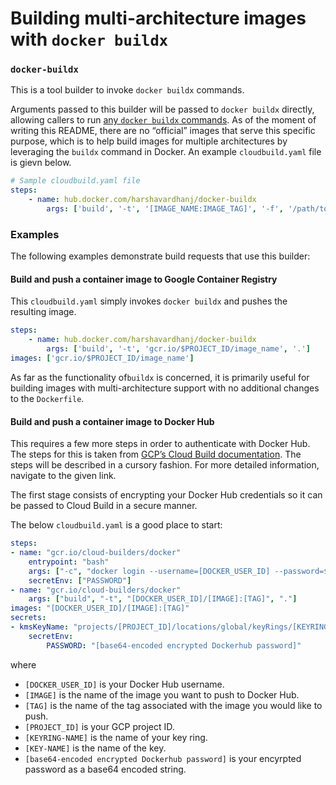 # Building multi-architecture images with `docker buildx`

### `docker-buildx`

This is a tool builder to invoke `docker buildx` commands.

Arguments passed to this builder will be passed to `docker buildx` directly,
allowing callers to run [any `docker buildx` commands](https://docs.docker.com/engine/reference/commandline/buildx/). As of the moment of writing this README, there are no “official” images that serve this specific purpose, which is to help build images for multiple architectures by leveraging the `buildx` command in Docker. An example `cloudbuild.yaml` file is gievn below.



```yaml
# Sample cloudbuild.yaml file
steps:
	- name: hub.docker.com/harshavardhanj/docker-buildx
		args: ['build', '-t', '[IMAGE_NAME:IMAGE_TAG]', '-f', '/path/to/Dockerfile', '.']
```

### Examples

The following examples demonstrate build requests that use this builder:



#### Build and push a container image to Google Container Registry

This `cloudbuild.yaml` simply invokes `docker buildx` and pushes the resulting image.

```yaml
steps:
	- name: hub.docker.com/harshavardhanj/docker-buildx
		args: ['build', '-t', 'gcr.io/$PROJECT_ID/image_name', '.']
images: ['gcr.io/$PROJECT_ID/image_name']
```



As far as the functionality of`buildx` is concerned, it is primarily useful for building images with multi-architecture support with no additional changes to the `Dockerfile`.



#### Build and push a container image to Docker Hub

This requires a few more steps in order to authenticate with Docker Hub. The steps for this is taken from [GCP’s Cloud Build documentation](https://cloud.google.com/cloud-build/docs/interacting-with-dockerhub-images#pushing_images_to_docker_hub). The steps will be described in a cursory fashion. For more detailed information, navigate to the given link. 

The first stage consists of encrypting your Docker Hub credentials so it can be passed to Cloud Build in a secure manner.



The below `cloudbuild.yaml` is a good place to start:

```yaml
steps:
- name: "gcr.io/cloud-builders/docker"
	entrypoint: "bash"
	args: ["-c", "docker login --username=[DOCKER_USER_ID] --password=$$PASSWORD"]
	secretEnv: ["PASSWORD"]
- name: "gcr.io/cloud-builders/docker"
	args: ["build", "-t", "[DOCKER_USER_ID]/[IMAGE]:[TAG]", "."]
images: "[DOCKER_USER_ID]/[IMAGE]:[TAG]"
secrets:
- kmsKeyName: "projects/[PROJECT_ID]/locations/global/keyRings/[KEYRING-NAME]/cryptoKeys/[KEY-NAME]"
	secretEnv:
		PASSWORD: "[base64-encoded encrypted Dockerhub password]"
```

where

* `[DOCKER_USER_ID]` is your Docker Hub username.
* `[IMAGE]` is the name of the image you want to push to Docker Hub.
* `[TAG]` is the name of the tag associated with the image you would like to push.
* `[PROJECT_ID]` is your GCP project ID.
* `[KEYRING-NAME]` is the name of your key ring.
* `[KEY-NAME]` is the name of the key.
* `[base64-encoded encrypted Dockerhub password]` is your encyrpted password as a base64 encoded string.